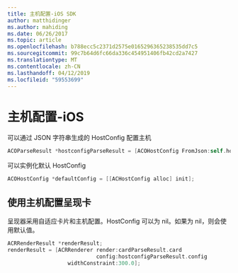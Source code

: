 ```yaml
---
title: 主机配置-iOS SDK
author: matthidinger
ms.author: mahiding
ms.date: 06/26/2017
ms.topic: article
ms.openlocfilehash: b788ecc5c2371d2575e0165296365238535dd7c5
ms.sourcegitcommit: 99c7b64d6fc66da336c454951406fb42cd2a7427
ms.translationtype: MT
ms.contentlocale: zh-CN
ms.lasthandoff: 04/12/2019
ms.locfileid: "59553699"
---
```

# <a name="host-config---ios"></a>主机配置-iOS

可以通过 JSON 字符串生成的 HostConfig 配置主机

```objective-c
ACOParseResult *hostconfigParseResult = [ACOHostConfig FromJson:self.hostconfig];
```

可以实例化默认 HostConfig

```objective-c
ACOHostConfig *defaultConfig = [[ACHostConfig alloc] init];
```

## <a name="render-a-card-using-host-config"></a>使用主机配置呈现卡

呈现器采用自适应卡片和主机配置。HostConfig 可以为 nil。如果为 nil，则会使用默认值。

```objective-c
ACRRenderResult *renderResult;
renderResult = [ACRRenderer render:cardParseResult.card
                            config:hostconfigParseResult.config
                   widthConstraint:300.0];
```